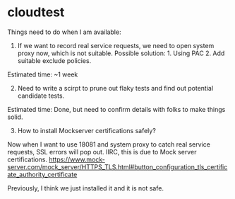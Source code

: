 # cloudtest
Things need to do when I am available:
1. If we want to record real service requests, we need to open system proxy now, which is not suitable. Possible solution: 1. Using PAC 2. Add suitable exclude policies.

Estimated time: ~1 week

2. Need to write a scirpt to prune out flaky tests and find out potential candidate tests.

Estimated time: Done, but need to confirm details with folks to make things solid.

3. How to install Mockserver certifications safely?

Now when I want to use 18081 and system proxy to catch real service requests,  SSL errors will pop out. IIRC, this is due to Mock server certifications.
https://www.mock-server.com/mock_server/HTTPS_TLS.html#button_configuration_tls_certificate_authority_certificate

Previously, I think we just installed it and it is not safe.
